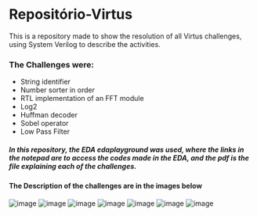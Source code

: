 # Repositório-Virtus
This is a repository made to show the resolution of all Virtus challenges, using System Verilog to describe the activities.

### The Challenges were:
* String identifier
* Number sorter in order
* RTL implementation of an FFT module
* Log2
* Huffman decoder
* Sobel operator
* Low Pass Filter

##### In this repository, the EDA edaplayground was used, where the links in the notepad are to access the codes made in the EDA, and the pdf is the file explaining each of the challenges.

#### The Description of the challenges are in the images below

![image](https://user-images.githubusercontent.com/96848397/221369417-2540de14-81ad-4df1-b8e9-40e82262836e.png)
![image](https://user-images.githubusercontent.com/96848397/221369427-01d64a03-7ec8-4b4f-a813-51276a77533c.png)
![image](https://user-images.githubusercontent.com/96848397/221369442-404b9972-7f68-41ec-9e87-5971bf1f8eef.png)
![image](https://user-images.githubusercontent.com/96848397/221369449-8f1fcb70-73e1-4cec-9955-e4873c2f70fa.png)
![image](https://user-images.githubusercontent.com/96848397/221369490-507bc387-6d31-4772-b9c2-f201c7ecc778.png)
![image](https://user-images.githubusercontent.com/96848397/221369498-ea647147-928e-4b7e-a010-1406b09416b9.png)
![image](https://user-images.githubusercontent.com/96848397/221369505-8a749db0-eb79-4492-a3fc-0ed1a4b17975.png)
